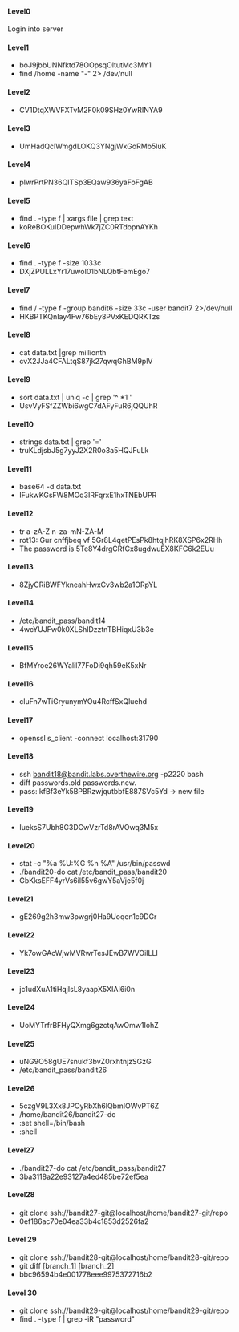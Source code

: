 #### Level0
Login into server

#### Level1
* boJ9jbbUNNfktd78OOpsqOltutMc3MY1
* find /home -name "-" 2> /dev/null

#### Level2
* CV1DtqXWVFXTvM2F0k09SHz0YwRINYA9

#### Level3
* UmHadQclWmgdLOKQ3YNgjWxGoRMb5luK

#### Level4
* pIwrPrtPN36QITSp3EQaw936yaFoFgAB

#### Level5
* find . -type f | xargs file | grep text
* koReBOKuIDDepwhWk7jZC0RTdopnAYKh

#### Level6
* find . -type f -size 1033c
* DXjZPULLxYr17uwoI01bNLQbtFemEgo7

#### Level7
* find / -type f -group bandit6 -size 33c -user bandit7 2>/dev/null
* HKBPTKQnIay4Fw76bEy8PVxKEDQRKTzs

#### Level8
* cat data.txt |grep millionth
* cvX2JJa4CFALtqS87jk27qwqGhBM9plV

#### Level9
* sort data.txt | uniq -c | grep '^ *1 '
* UsvVyFSfZZWbi6wgC7dAFyFuR6jQQUhR

#### Level10
* strings data.txt | grep '='
* truKLdjsbJ5g7yyJ2X2R0o3a5HQJFuLk

#### Level11
* base64 -d data.txt
* IFukwKGsFW8MOq3IRFqrxE1hxTNEbUPR

#### Level12
* tr a-zA-Z n-za-mN-ZA-M
* rot13: Gur cnffjbeq vf 5Gr8L4qetPEsPk8htqjhRK8XSP6x2RHh
* The password is 5Te8Y4drgCRfCx8ugdwuEX8KFC6k2EUu

#### Level13
* 8ZjyCRiBWFYkneahHwxCv3wb2a1ORpYL

#### Level14
* /etc/bandit_pass/bandit14
* 4wcYUJFw0k0XLShlDzztnTBHiqxU3b3e

#### Level15
* BfMYroe26WYalil77FoDi9qh59eK5xNr

#### Level16
* cluFn7wTiGryunymYOu4RcffSxQluehd

#### Level17 
* openssl s_client -connect localhost:31790

#### Level18
* ssh bandit18@bandit.labs.overthewire.org -p2220 bash
* diff passwords.old passwords.new.
* pass: kfBf3eYk5BPBRzwjqutbbfE887SVc5Yd -> new file

#### Level19
* IueksS7Ubh8G3DCwVzrTd8rAVOwq3M5x

#### Level20
* stat -c "%a %U:%G %n %A" /usr/bin/passwd
* ./bandit20-do cat /etc/bandit_pass/bandit20
* GbKksEFF4yrVs6il55v6gwY5aVje5f0j

#### Level21
* gE269g2h3mw3pwgrj0Ha9Uoqen1c9DGr

#### Level22
* Yk7owGAcWjwMVRwrTesJEwB7WVOiILLI

#### Level23
* jc1udXuA1tiHqjIsL8yaapX5XIAI6i0n

#### Level24
* UoMYTrfrBFHyQXmg6gzctqAwOmw1IohZ

#### Level25
* uNG9O58gUE7snukf3bvZ0rxhtnjzSGzG
* /etc/bandit_pass/bandit26

#### Level26
* 5czgV9L3Xx8JPOyRbXh6lQbmIOWvPT6Z
* /home/bandit26/bandit27-do
* :set shell=/bin/bash
* :shell

#### Level27
* ./bandit27-do cat /etc/bandit_pass/bandit27
* 3ba3118a22e93127a4ed485be72ef5ea

#### Level28
* git clone ssh://bandit27-git@localhost/home/bandit27-git/repo
* 0ef186ac70e04ea33b4c1853d2526fa2

#### Level 29
* git clone ssh://bandit28-git@localhost/home/bandit28-git/repo
* git diff [branch_1] [branch_2]
* bbc96594b4e001778eee9975372716b2

#### Level 30
* git clone ssh://bandit29-git@localhost/home/bandit29-git/repo
* find . -type f | grep -iR "password"



